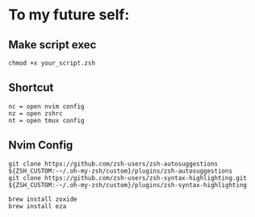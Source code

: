 # To my future self:

## Make script exec

`chmod +x your_script.zsh`

## Shortcut

```
nc = open nvim config
nz = open zshrc
nt = open tmux config
```

## Nvim Config

```
git clone https://github.com/zsh-users/zsh-autosuggestions ${ZSH_CUSTOM:-~/.oh-my-zsh/custom}/plugins/zsh-autosuggestions
git clone https://github.com/zsh-users/zsh-syntax-highlighting.git ${ZSH_CUSTOM:-~/.oh-my-zsh/custom}/plugins/zsh-syntax-highlighting

brew install zoxide
brew install eza
```
